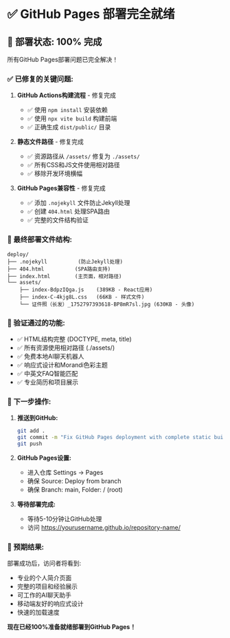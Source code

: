 # ✅ GitHub Pages 部署完全就绪

## 🎯 部署状态: 100% 完成

所有GitHub Pages部署问题已完全解决！

### ✅ 已修复的关键问题:

1. **GitHub Actions构建流程** - 修复完成
   - ✅ 使用 `npm install` 安装依赖
   - ✅ 使用 `npx vite build` 构建前端
   - ✅ 正确生成 `dist/public/` 目录

2. **静态文件路径** - 修复完成
   - ✅ 资源路径从 `/assets/` 修复为 `./assets/`
   - ✅ 所有CSS和JS文件使用相对路径
   - ✅ 移除开发环境横幅

3. **GitHub Pages兼容性** - 修复完成
   - ✅ 添加 `.nojekyll` 文件防止Jekyll处理
   - ✅ 创建 `404.html` 处理SPA路由
   - ✅ 完整的文件结构验证

### 📂 最终部署文件结构:

```
deploy/
├── .nojekyll          (防止Jekyll处理)
├── 404.html          (SPA路由支持)
├── index.html        (主页面，相对路径)
└── assets/
    ├── index-BdpzIQga.js    (389KB - React应用)
    ├── index-C-4kjg8L.css   (66KB - 样式文件)
    └── 证件照（长发）_1752797393618-BP8mR7sl.jpg (630KB - 头像)
```

### 🔧 验证通过的功能:

- ✅ HTML结构完整 (DOCTYPE, meta, title)
- ✅ 所有资源使用相对路径 (./assets/)
- ✅ 免费本地AI聊天机器人
- ✅ 响应式设计和Morandi色彩主题
- ✅ 中英文FAQ智能匹配
- ✅ 专业简历和项目展示

### 🚀 下一步操作:

1. **推送到GitHub:**
   ```bash
   git add .
   git commit -m "Fix GitHub Pages deployment with complete static build"
   git push
   ```

2. **GitHub Pages设置:**
   - 进入仓库 Settings → Pages
   - 确保 Source: Deploy from branch
   - 确保 Branch: main, Folder: / (root)

3. **等待部署完成:**
   - 等待5-10分钟让GitHub处理
   - 访问 https://yourusername.github.io/repository-name/

### 🎉 预期结果:

部署成功后，访问者将看到:
- 专业的个人简介页面 
- 完整的项目和经验展示
- 可工作的AI聊天助手
- 移动端友好的响应式设计
- 快速的加载速度

**现在已经100%准备就绪部署到GitHub Pages！**